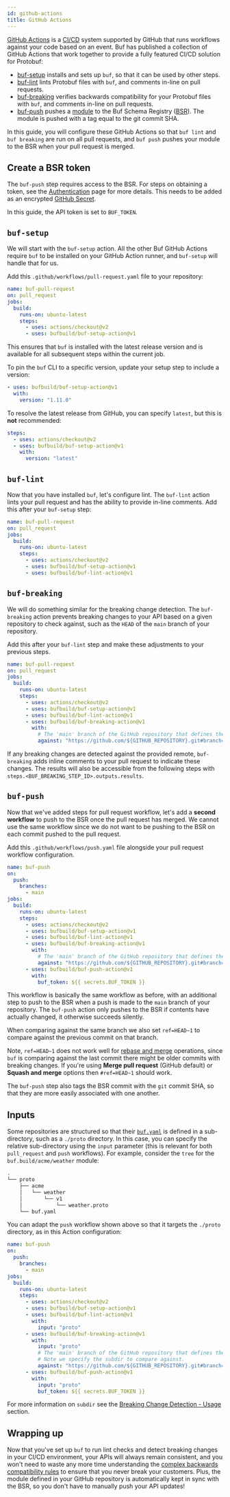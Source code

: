 ```yaml
---
id: github-actions
title: GitHub Actions
---
```


[GitHub Actions](https://github.com/features/actions) is a
[CI/CD](https://en.wikipedia.org/wiki/CI/CD) system supported by GitHub that
runs workflows against your code based on an event. Buf has published a
collection of GitHub Actions that work together to provide a fully featured
CI/CD solution for Protobuf:

- [buf-setup](https://github.com/marketplace/actions/buf-setup) installs and
  sets up `buf`, so that it can be used by other steps.
- [buf-lint](https://github.com/marketplace/actions/buf-lint) lints Protobuf
  files with `buf`, and comments in-line on pull requests.
- [buf-breaking](https://github.com/marketplace/actions/buf-breaking) verifies
  backwards compatibility for your Protobuf files with `buf`, and comments
  in-line on pull requests.
- [buf-push](https://github.com/marketplace/actions/buf-push) pushes a
  [module](../bsr/overview.mdx#modules) to the Buf Schema Registry
  ([BSR](../bsr/overview.mdx)). The module is pushed with a tag equal to the git
  commit SHA.

In this guide, you will configure these GitHub Actions so that `buf lint` and
`buf breaking` are run on all pull requests, and `buf push` pushes your module
to the BSR when your pull request is merged.

## Create a BSR token

The `buf-push` step requires access to the BSR. For steps on obtaining a token,
see the [Authentication](../bsr/authentication.md) page for more details. This
needs to be added as an encrypted
[GitHub Secret](https://docs.github.com/en/actions/reference/encrypted-secrets).

In this guide, the API token is set to `BUF_TOKEN`.

## `buf-setup`

We will start with the `buf-setup` action. All the other Buf GitHub Actions
require `buf` to be installed on your GitHub Action runner, and `buf-setup` will
handle that for us.

Add this `.github/workflows/pull-request.yaml` file to your repository:

```yaml title=".github/workflows/pull-request.yaml"
name: buf-pull-request
on: pull_request
jobs:
  build:
    runs-on: ubuntu-latest
    steps:
      - uses: actions/checkout@v2
      - uses: bufbuild/buf-setup-action@v1
```

This ensures that `buf` is installed with the latest release version and is
available for all subsequent steps within the current job.

To pin the `buf` CLI to a specific version, update your setup step to include a
version:

```yaml {2-3}
- uses: bufbuild/buf-setup-action@v1
  with:
    version: "1.11.0"
```

To resolve the latest release from GitHub, you can specify `latest`, but this is
**not** recommended:

```yaml
steps:
  - uses: actions/checkout@v2
  - uses: bufbuild/buf-setup-action@v1
    with:
      version: "latest"
```

## `buf-lint`

Now that you have installed `buf`, let's configure lint. The `buf-lint` action
lints your pull request and has the ability to provide in-line comments. Add
this after your `buf-setup` step:

```yaml title=.github/workflows/pull-request.yaml {9}
name: buf-pull-request
on: pull_request
jobs:
  build:
    runs-on: ubuntu-latest
    steps:
      - uses: actions/checkout@v2
      - uses: bufbuild/buf-setup-action@v1
      - uses: bufbuild/buf-lint-action@v1
```

## `buf-breaking`

We will do something similar for the breaking change detection. The
`buf-breaking` action prevents breaking changes to your API based on a given
repository to check against, such as the `HEAD` of the `main` branch of your
repository.

Add this after your `buf-lint` step and make these adjustments to your previous
steps.

```yaml title=.github/workflows/pull-request.yaml {10-13}
name: buf-pull-request
on: pull_request
jobs:
  build:
    runs-on: ubuntu-latest
    steps:
      - uses: actions/checkout@v2
      - uses: bufbuild/buf-setup-action@v1
      - uses: bufbuild/buf-lint-action@v1
      - uses: bufbuild/buf-breaking-action@v1
        with:
          # The 'main' branch of the GitHub repository that defines the module.
          against: "https://github.com/${GITHUB_REPOSITORY}.git#branch=main"
```

If any breaking changes are detected against the provided remote, `buf-breaking`
adds inline comments to your pull request to indicate these changes. The results
will also be accessible from the following steps with
`steps.<BUF_BREAKING_STEP_ID>.outputs.results`.

## `buf-push`

Now that we've added steps for pull request workflow, let's add a **second
workflow** to push to the BSR once the pull request has merged. We cannot use
the same workflow since we do not want to be pushing to the BSR on each commit
pushed to the pull request.

Add this `.github/workflows/push.yaml` file alongside your pull request workflow
configuration.

```yaml title=".github/workflows/push.yaml" {1-5,17-19}
name: buf-push
on:
  push:
    branches:
      - main
jobs:
  build:
    runs-on: ubuntu-latest
    steps:
      - uses: actions/checkout@v2
      - uses: bufbuild/buf-setup-action@v1
      - uses: bufbuild/buf-lint-action@v1
      - uses: bufbuild/buf-breaking-action@v1
        with:
          # The 'main' branch of the GitHub repository that defines the module.
          against: "https://github.com/${GITHUB_REPOSITORY}.git#branch=main,ref=HEAD~1"
      - uses: bufbuild/buf-push-action@v1
        with:
          buf_token: ${{ secrets.BUF_TOKEN }}
```

This workflow is basically the same workflow as before, with an additional step
to push to the BSR when a push is made to the `main` branch of your repository.
The `buf-push` action only pushes to the BSR if contents have actually changed,
it otherwise succeeds silently.

When comparing against the same branch we also set `ref=HEAD~1` to compare
against the previous commit on that branch.

Note, `ref=HEAD~1` does not work well for
[rebase and merge](https://docs.github.com/en/github/administering-a-repository/configuring-pull-request-merges/about-merge-methods-on-github#rebasing-and-merging-your-commits)
operations, since `buf` is comparing against the last commit there might be
older commits with breaking changes. If you're using **Merge pull request**
(GitHub default) or **Squash and merge** options then `#ref=HEAD~1` should work.

The `buf-push` step also tags the BSR commit with the `git` commit SHA, so that
they are more easily associated with one another.

## Inputs

Some repositories are structured so that their
[`buf.yaml`](../configuration/v1/buf-yaml.md) is defined in a sub-directory,
such as a `./proto` directory. In this case, you can specify the relative
sub-directory using the `input` parameter (this is relevant for both
`pull_request` and `push` workflows). For example, consider the `tree` for the
`buf.build/acme/weather` module:

```sh
.
└── proto
    ├── acme
    │   └── weather
    │       └── v1
    │           └── weather.proto
    └── buf.yaml
```

You can adapt the `push` workflow shown above so that it targets the `./proto`
directory, as in this Action configuration:

```yaml title=".github/workflows/push.yaml" {14,17,23}
name: buf-push
on:
  push:
    branches:
      - main
jobs:
  build:
    runs-on: ubuntu-latest
    steps:
      - uses: actions/checkout@v2
      - uses: bufbuild/buf-setup-action@v1
      - uses: bufbuild/buf-lint-action@v1
        with:
          input: "proto"
      - uses: bufbuild/buf-breaking-action@v1
        with:
          input: "proto"
          # The 'main' branch of the GitHub repository that defines the module.
          # Note we specify the subdir to compare against.
          against: "https://github.com/${GITHUB_REPOSITORY}.git#branch=main,ref=HEAD~1,subdir=proto"
      - uses: bufbuild/buf-push-action@v1
        with:
          input: "proto"
          buf_token: ${{ secrets.BUF_TOKEN }}
```

For more information on `subdir` see the
[Breaking Change Detection - Usage](https://docs.buf.build/breaking/usage#git)
section.

## Wrapping up

Now that you've set up `buf` to run lint checks and detect breaking changes in
your CI/CD environment, your APIs will always remain consistent, and you won't
need to waste any more time understanding the
[complex backwards compatibility rules](https://developers.google.com/protocol-buffers/docs/overview#updating)
to ensure that you never break your customers. Plus, the module defined in your
GitHub repository is automatically kept in sync with the BSR, so you don't have
to manually push your API updates!
